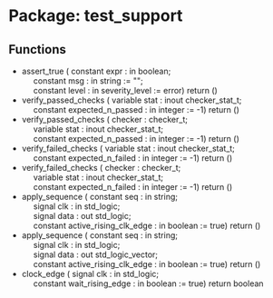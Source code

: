 # Package: test_support

## Functions
- assert_true <font id="function_arguments">( constant expr : in boolean;<br><span style="padding-left:20px"> constant msg  : in string := "";<br><span style="padding-left:20px"> constant level : in severity_level := error) </font> <font id="function_return">return ()</font>
- verify_passed_checks <font id="function_arguments">( variable stat : inout checker_stat_t;<br><span style="padding-left:20px"> constant expected_n_passed : in integer := -1) </font> <font id="function_return">return ()</font>
- verify_passed_checks <font id="function_arguments">( checker : checker_t;<br><span style="padding-left:20px"> variable stat : inout checker_stat_t;<br><span style="padding-left:20px"> constant expected_n_passed : in integer := -1) </font> <font id="function_return">return ()</font>
- verify_failed_checks <font id="function_arguments">( variable stat : inout checker_stat_t;<br><span style="padding-left:20px"> constant expected_n_failed : in integer := -1) </font> <font id="function_return">return ()</font>
- verify_failed_checks <font id="function_arguments">( checker : checker_t;<br><span style="padding-left:20px"> variable stat : inout checker_stat_t;<br><span style="padding-left:20px"> constant expected_n_failed : in integer := -1) </font> <font id="function_return">return ()</font>
- apply_sequence <font id="function_arguments">( constant seq : in string;<br><span style="padding-left:20px"> signal clk        : in  std_logic;<br><span style="padding-left:20px"> signal data       : out std_logic;<br><span style="padding-left:20px"> constant active_rising_clk_edge : in boolean := true) </font> <font id="function_return">return ()</font>
- apply_sequence <font id="function_arguments">( constant seq : in string;<br><span style="padding-left:20px"> signal clk        : in  std_logic;<br><span style="padding-left:20px"> signal data       : out std_logic_vector;<br><span style="padding-left:20px"> constant active_rising_clk_edge : in boolean := true) </font> <font id="function_return">return ()</font>
- clock_edge <font id="function_arguments">( signal clk                : in std_logic;<br><span style="padding-left:20px"> constant wait_rising_edge : in boolean := true) </font> <font id="function_return">return boolean </font>
